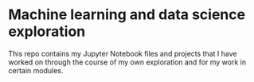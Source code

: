 # Machine learning and data science exploration
This repo contains my Jupyter Notebook files and projects that I have worked on through the course of my own exploration and for my work in certain modules.
